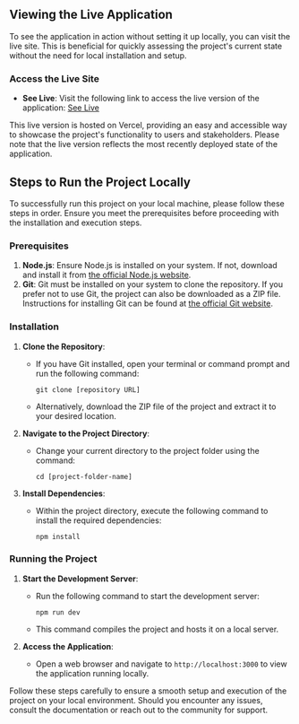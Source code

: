 ## Viewing the Live Application

To see the application in action without setting it up locally, you can visit the live site. This is beneficial for quickly assessing the project's current state without the need for local installation and setup.

### Access the Live Site

- **See Live**: Visit the following link to access the live version of the application:
  [See Live](https://brave-bpo-task.vercel.app/)

This live version is hosted on Vercel, providing an easy and accessible way to showcase the project's functionality to users and stakeholders. Please note that the live version reflects the most recently deployed state of the application.

## Steps to Run the Project Locally

To successfully run this project on your local machine, please follow these steps in order. Ensure you meet the prerequisites before proceeding with the installation and execution steps.

### Prerequisites

1. **Node.js**: Ensure Node.js is installed on your system. If not, download and install it from [the official Node.js website](https://nodejs.org/).
2. **Git**: Git must be installed on your system to clone the repository. If you prefer not to use Git, the project can also be downloaded as a ZIP file. Instructions for installing Git can be found at [the official Git website](https://git-scm.com/).

### Installation

1. **Clone the Repository**:

   - If you have Git installed, open your terminal or command prompt and run the following command:
     ```
     git clone [repository URL]
     ```
   - Alternatively, download the ZIP file of the project and extract it to your desired location.

2. **Navigate to the Project Directory**:

   - Change your current directory to the project folder using the command:
     ```
     cd [project-folder-name]
     ```

3. **Install Dependencies**:
   - Within the project directory, execute the following command to install the required dependencies:
     ```
     npm install
     ```

### Running the Project

1. **Start the Development Server**:

   - Run the following command to start the development server:
     ```
     npm run dev
     ```
   - This command compiles the project and hosts it on a local server.

2. **Access the Application**:
   - Open a web browser and navigate to `http://localhost:3000` to view the application running locally.

Follow these steps carefully to ensure a smooth setup and execution of the project on your local environment. Should you encounter any issues, consult the documentation or reach out to the community for support.
